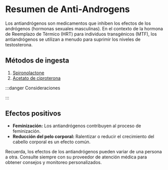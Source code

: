 # Resumen de Anti-Androgens

Los antiandrógenos son medicamentos que inhiben los efectos de los andrógenos (hormonas sexuales masculinas). En el contexto de la hormona de Reemplazo de Térmico (HRT) para individuos transgénicos (MTF), los antiandrógenos se utilizan a menudo para suprimir los niveles de testosterona.

## Métodos de ingesta

1. [Spironolactone](/guide/anti-androgens/spironolactone/)
2. [Acetato de ciproterona](/guide/anti-androgens/cyproterone-acetate/)

:::danger Consideraciones

:::

## Efectos positivos

- **Feminización:** Los antiandrógenos contribuyen al proceso de feminización.
- **Reducción del pelo corporal:** Ralentizar o reducir el crecimiento del cabello corporal es un efecto común.

Recuerda, los efectos de los antiandrógenos pueden variar de una persona a otra. Consulte siempre con su proveedor de atención médica para obtener consejos y monitoreo personalizados.
